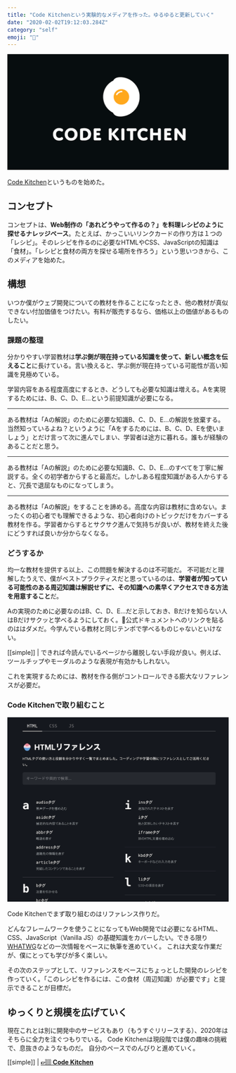 ```yaml
---
title: "Code Kitchenという実験的なメディアを作った。ゆるゆると更新していく"
date: "2020-02-02T19:12:03.284Z"
category: "self"
emoji: "🍳"
---
```



![CodeKitchen](ogp.png)

[Code Kitchen](https://code-kitchen.dev/)というものを始めた。

## コンセプト

コンセプトは、**Web制作の「あれどうやって作るの？」を料理レシピのように探せるナレッジベース**。たとえば、かっこいいリンクカードの作り方は１つの「レシピ」。そのレシピを作るのに必要なHTMLやCSS、JavaScriptの知識は「食材」。「レシピと食材の両方を探せる場所を作ろう」という思いつきから、このメディアを始めた。

## 構想
いつか僕がウェブ開発についての教材を作ることになったとき、他の教材が真似できない付加価値をつけたい。有料が販売するなら、価格以上の価値があるものしたい。

### 課題の整理

分かりやすい学習教材は**学ぶ側が現在持っている知識を使って、新しい概念を伝えること**に長けている。言い換えると、学ぶ側が現在持っている可能性が高い知識を見極めている。

学習内容をある程度高度にするとき、どうしても必要な知識は増える。Aを実現するためには、B、C、D、E...という前提知識が必要になる。


---

ある教材は「Aの解説」のために必要な知識B、C、D、E...の解説を放棄する。当然知っているよね？というように「Aをするためには、B、C、D、Eを使いましょう」とだけ言って次に進んでしまい、学習者は途方に暮れる。誰もが経験のあることだと思う。

---

ある教材は「Aの解説」のために必要な知識B、C、D、E...のすべてを丁寧に解説する。全くの初学者からすると最高だ。しかしある程度知識がある人からすると、冗長で退屈なものになってしまう。

---

ある教材は「Aの解説」をすることを諦める。高度な内容は教材に含めない。まったくの初心者でも理解できるような、初心者向けのトピックだけをカバーする教材を作る。学習者からするとサクサク進んで気持ちが良いが、教材を終えた後にどうすれば良いか分からなくなる。



### どうするか

均一な教材を提供する以上、この問題を解決するのは不可能だ。
不可能だと理解したうえで、僕がベストプラクティスだと思っているのは、**学習者が知っている可能性のある周辺知識は解説せずに、その知識への素早くアクセスできる方法を用意すること**だ。

Aの実現のために必要なのはB、C、D、E...だと示しておき、Bだけを知らない人はBだけサクッと学べるようにしておく。公式ドキュメントへのリンクを貼るのははダメだ。今学んでいる教材と同じテンポで学べるものじゃないといけない。

[[simple]]
| できれば今読んでいるページから離脱しない手段が良い。例えば、ツールチップやモーダルのような表現が有効かもしれない。


これを実現するためには、教材を作る側がコントロールできる膨大なリファレンスが必要だ。

### Code Kitchenで取り組むこと

![リファレンスページ](screen.png)

Code Kitchenでまず取り組むのはリファレンス作りだ。

どんなフレームワークを使うことになってもWeb開発では必要になるHTML、CSS、JavaScript（Vanilla JS）の基礎知識をカバーしたい。できる限り[WHATWG](https://html.spec.whatwg.org/multipage/)などの一次情報をベースに執筆を進めていく。
これは大変な作業だが、僕にとっても学びが多く楽しい。

その次のステップとして、リファレンスをベースにちょっとした開発のレシピを作っていく。「このレシピを作るには、この食材（周辺知識）が必要です」と提示できることが目標だ。

## ゆっくりと規模を広げていく
現在これとは別に開発中のサービスもあり（もうすぐリリースする）、2020年はそちらに全力を注ぐつもりでいる。
Code Kitchenは現段階では僕の趣味の挑戦で、息抜きのようなものだ。
自分のペースでのんびりと進めていく。

[[simple]]
| **[👉🏼 Code Kitchen](https://code-kitchen.dev)**
